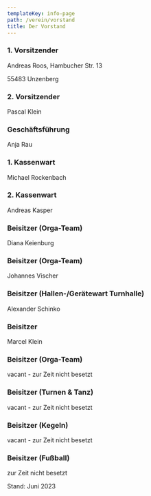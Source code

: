 ```yaml
---
templateKey: info-page
path: /verein/vorstand
title: Der Vorstand
---
```

### 1. Vorsitzender

Andreas Roos, Hambucher Str. 13 

55483 Unzenberg

### 2. Vorsitzender

Pascal Klein

### Geschäftsführung

Anja Rau

### 1. Kassenwart

Michael Rockenbach

### 2. Kassenwart

Andreas Kasper

### Beisitzer (Orga-Team)

Diana Keienburg

### Beisitzer (Orga-Team)

Johannes Vischer

### Beisitzer (Hallen-/Gerätewart Turnhalle)

Alexander Schinko

### Beisitzer

Marcel Klein

### Beisitzer (Orga-Team)

vacant - zur Zeit nicht besetzt

### Beisitzer (Turnen & Tanz)

vacant - zur Zeit nicht besetzt

### Beisitzer (Kegeln)

vacant - zur Zeit nicht besetzt

### Beisitzer (Fußball)

zur Zeit nicht besetzt



Stand: Juni 2023